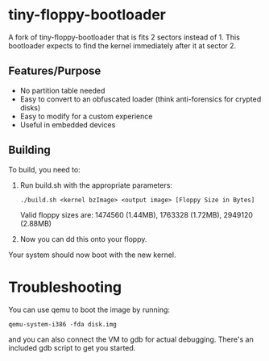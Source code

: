 tiny-floppy-bootloader
=====================

A fork of tiny-floppy-bootloader that is fits 2 sectors instead of 1. This bootloader expects to find the kernel immediately after it at sector 2.

## Features/Purpose

* No partition table needed 
* Easy to convert to an obfuscated loader (think anti-forensics for crypted disks)
* Easy to modify for a custom experience
* Useful in embedded devices

## Building

To build, you need to:

1. Run build.sh with the appropriate parameters:

   `./build.sh <kernel bzImage> <output image> [Floppy Size in Bytes]`

    Valid floppy sizes are: 1474560 (1.44MB), 1763328 (1.72MB), 2949120 (2.88MB)

2. Now you can dd this onto your floppy.

Your system should now boot with the new kernel.

# Troubleshooting

You can use qemu to boot the image by running:

    qemu-system-i386 -fda disk.img

and you can also connect the VM to gdb for actual debugging.  There's an included gdb script to get you started.

